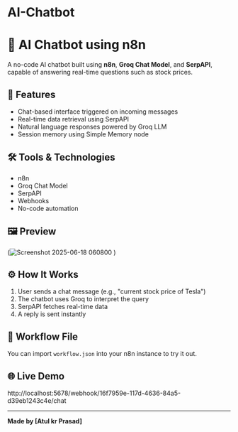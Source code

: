 # AI-Chatbot
# 🤖 AI Chatbot using n8n

A no-code AI chatbot built using **n8n**, **Groq Chat Model**, and **SerpAPI**, capable of answering real-time questions such as stock prices.

## 🚀 Features
- Chat-based interface triggered on incoming messages
- Real-time data retrieval using SerpAPI
- Natural language responses powered by Groq LLM
- Session memory using Simple Memory node

## 🛠️ Tools & Technologies
- n8n
- Groq Chat Model
- SerpAPI
- Webhooks
- No-code automation

## 🖼️ Preview
(![Screenshot 2025-06-18 060800](https://github.com/user-attachments/assets/8fd69f69-7fc7-4b83-983e-1655ae9d0c4a)
)

## ⚙️ How It Works
1. User sends a chat message (e.g., "current stock price of Tesla")
2. The chatbot uses Groq to interpret the query
3. SerpAPI fetches real-time data
4. A reply is sent instantly

## 🧠 Workflow File
You can import `workflow.json` into your n8n instance to try it out.

## 🌐 Live Demo
http://localhost:5678/webhook/16f7959e-117d-4636-84a5-d39eb1243c4e/chat



---

**Made by [Atul kr Prasad]**
